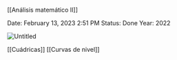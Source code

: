 [[Análisis matemático II]]

Date: February 13, 2023 2:51 PM
Status: Done
Year: 2022

![Untitled](Images/Superficies%20en%20R2%20y%20R3/Untitled.png)

[[Cuádricas]]
[[Curvas de nivel]]
